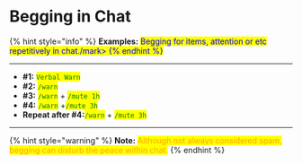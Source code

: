 # Begging in Chat

{% hint style="info" %}
**Examples:** <mark style="color:blue;">Begging for items, attention or etc repetitively in chat./mark>
{% endhint %}

***

* **#1:** <mark style="color:green;">`Verbal Warn`</mark>
* **#2:** <mark style="color:green;">`/warn`</mark>
* **#3:** <mark style="color:green;">`/warn`</mark> + <mark style="color:green;">`/mute 1h`</mark>
* **#4:** <mark style="color:green;">`/warn`</mark> +<mark style="color:green;">`/mute 3h`</mark>
* **Repeat after #4:**<mark style="color:green;">`/warn`</mark> + <mark style="color:green;">`/mute 3h`</mark>

***

{% hint style="warning" %}
**Note:** <mark style="color:orange;">Although not always considered spam, begging can disturb the peace within chat.</mark>
{% endhint %}
